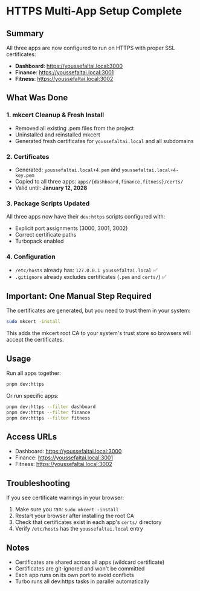 # HTTPS Multi-App Setup Complete

## Summary

All three apps are now configured to run on HTTPS with proper SSL certificates:

- **Dashboard**: https://youssefaltai.local:3000
- **Finance**: https://youssefaltai.local:3001
- **Fitness**: https://youssefaltai.local:3002

## What Was Done

### 1. mkcert Cleanup & Fresh Install
- Removed all existing .pem files from the project
- Uninstalled and reinstalled mkcert
- Generated fresh certificates for `youssefaltai.local` and all subdomains

### 2. Certificates
- Generated: `youssefaltai.local+4.pem` and `youssefaltai.local+4-key.pem`
- Copied to all three apps: `apps/{dashboard,finance,fitness}/certs/`
- Valid until: **January 12, 2028**

### 3. Package Scripts Updated
All three apps now have their `dev:https` scripts configured with:
- Explicit port assignments (3000, 3001, 3002)
- Correct certificate paths
- Turbopack enabled

### 4. Configuration
- `/etc/hosts` already has: `127.0.0.1 youssefaltai.local` ✅
- `.gitignore` already excludes certificates (`.pem` and `certs/`) ✅

## Important: One Manual Step Required

The certificates are generated, but you need to trust them in your system:

```bash
sudo mkcert -install
```

This adds the mkcert root CA to your system's trust store so browsers will accept the certificates.

## Usage

Run all apps together:

```bash
pnpm dev:https
```

Or run specific apps:

```bash
pnpm dev:https --filter dashboard
pnpm dev:https --filter finance
pnpm dev:https --filter fitness
```

## Access URLs

- Dashboard: https://youssefaltai.local:3000
- Finance: https://youssefaltai.local:3001
- Fitness: https://youssefaltai.local:3002

## Troubleshooting

If you see certificate warnings in your browser:

1. Make sure you ran: `sudo mkcert -install`
2. Restart your browser after installing the root CA
3. Check that certificates exist in each app's `certs/` directory
4. Verify `/etc/hosts` has the `youssefaltai.local` entry

## Notes

- Certificates are shared across all apps (wildcard certificate)
- Certificates are git-ignored and won't be committed
- Each app runs on its own port to avoid conflicts
- Turbo runs all dev:https tasks in parallel automatically

